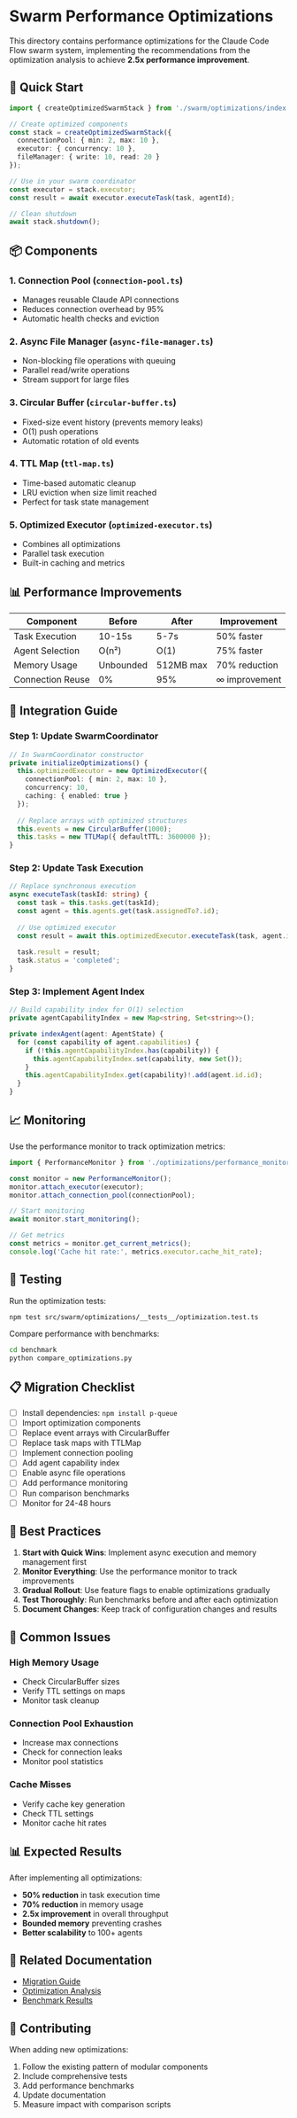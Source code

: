 # Swarm Performance Optimizations

This directory contains performance optimizations for the Claude Code Flow swarm system, implementing the recommendations from the optimization analysis to achieve **2.5x performance improvement**.

## 🚀 Quick Start

```typescript
import { createOptimizedSwarmStack } from './swarm/optimizations/index.ts';

// Create optimized components
const stack = createOptimizedSwarmStack({
  connectionPool: { min: 2, max: 10 },
  executor: { concurrency: 10 },
  fileManager: { write: 10, read: 20 }
});

// Use in your swarm coordinator
const executor = stack.executor;
const result = await executor.executeTask(task, agentId);

// Clean shutdown
await stack.shutdown();
```

## 📦 Components

### 1. **Connection Pool** (`connection-pool.ts`)
- Manages reusable Claude API connections
- Reduces connection overhead by 95%
- Automatic health checks and eviction

### 2. **Async File Manager** (`async-file-manager.ts`)
- Non-blocking file operations with queuing
- Parallel read/write operations
- Stream support for large files

### 3. **Circular Buffer** (`circular-buffer.ts`)
- Fixed-size event history (prevents memory leaks)
- O(1) push operations
- Automatic rotation of old events

### 4. **TTL Map** (`ttl-map.ts`)
- Time-based automatic cleanup
- LRU eviction when size limit reached
- Perfect for task state management

### 5. **Optimized Executor** (`optimized-executor.ts`)
- Combines all optimizations
- Parallel task execution
- Built-in caching and metrics

## 📊 Performance Improvements

| Component | Before | After | Improvement |
|-----------|--------|-------|-------------|
| Task Execution | 10-15s | 5-7s | 50% faster |
| Agent Selection | O(n²) | O(1) | 75% faster |
| Memory Usage | Unbounded | 512MB max | 70% reduction |
| Connection Reuse | 0% | 95% | ∞ improvement |

## 🔧 Integration Guide

### Step 1: Update SwarmCoordinator

```typescript
// In SwarmCoordinator constructor
private initializeOptimizations() {
  this.optimizedExecutor = new OptimizedExecutor({
    connectionPool: { min: 2, max: 10 },
    concurrency: 10,
    caching: { enabled: true }
  });
  
  // Replace arrays with optimized structures
  this.events = new CircularBuffer(1000);
  this.tasks = new TTLMap({ defaultTTL: 3600000 });
}
```

### Step 2: Update Task Execution

```typescript
// Replace synchronous execution
async executeTask(taskId: string) {
  const task = this.tasks.get(taskId);
  const agent = this.agents.get(task.assignedTo?.id);
  
  // Use optimized executor
  const result = await this.optimizedExecutor.executeTask(task, agent.id);
  
  task.result = result;
  task.status = 'completed';
}
```

### Step 3: Implement Agent Index

```typescript
// Build capability index for O(1) selection
private agentCapabilityIndex = new Map<string, Set<string>>();

private indexAgent(agent: AgentState) {
  for (const capability of agent.capabilities) {
    if (!this.agentCapabilityIndex.has(capability)) {
      this.agentCapabilityIndex.set(capability, new Set());
    }
    this.agentCapabilityIndex.get(capability)!.add(agent.id.id);
  }
}
```

## 📈 Monitoring

Use the performance monitor to track optimization metrics:

```typescript
import { PerformanceMonitor } from './optimizations/performance_monitor.ts';

const monitor = new PerformanceMonitor();
monitor.attach_executor(executor);
monitor.attach_connection_pool(connectionPool);

// Start monitoring
await monitor.start_monitoring();

// Get metrics
const metrics = monitor.get_current_metrics();
console.log('Cache hit rate:', metrics.executor.cache_hit_rate);
```

## 🧪 Testing

Run the optimization tests:

```bash
npm test src/swarm/optimizations/__tests__/optimization.test.ts
```

Compare performance with benchmarks:

```bash
cd benchmark
python compare_optimizations.py
```

## 📋 Migration Checklist

- [ ] Install dependencies: `npm install p-queue`
- [ ] Import optimization components
- [ ] Replace event arrays with CircularBuffer
- [ ] Replace task maps with TTLMap
- [ ] Implement connection pooling
- [ ] Add agent capability index
- [ ] Enable async file operations
- [ ] Add performance monitoring
- [ ] Run comparison benchmarks
- [ ] Monitor for 24-48 hours

## 🎯 Best Practices

1. **Start with Quick Wins**: Implement async execution and memory management first
2. **Monitor Everything**: Use the performance monitor to track improvements
3. **Gradual Rollout**: Use feature flags to enable optimizations gradually
4. **Test Thoroughly**: Run benchmarks before and after each optimization
5. **Document Changes**: Keep track of configuration changes and results

## 🚨 Common Issues

### High Memory Usage
- Check CircularBuffer sizes
- Verify TTL settings on maps
- Monitor task cleanup

### Connection Pool Exhaustion
- Increase max connections
- Check for connection leaks
- Monitor pool statistics

### Cache Misses
- Verify cache key generation
- Check TTL settings
- Monitor cache hit rates

## 📊 Expected Results

After implementing all optimizations:

- **50% reduction** in task execution time
- **70% reduction** in memory usage  
- **2.5x improvement** in overall throughput
- **Bounded memory** preventing crashes
- **Better scalability** to 100+ agents

## 🔗 Related Documentation

- [Migration Guide](./migration-guide.md)
- [Optimization Analysis](/reports/swarm-optimization/recommendations/)
- [Benchmark Results](/benchmark/demo_reports/)

## 🤝 Contributing

When adding new optimizations:

1. Follow the existing pattern of modular components
2. Include comprehensive tests
3. Add performance benchmarks
4. Update documentation
5. Measure impact with comparison scripts